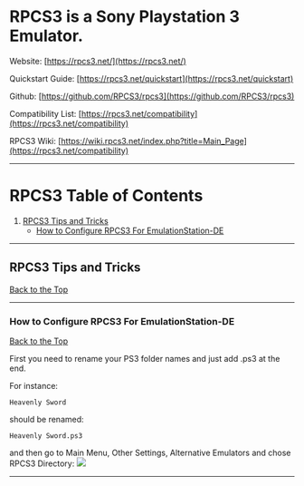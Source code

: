 # RPCS3 is a Sony Playstation 3 Emulator.

Website: [https://rpcs3.net/](https://rpcs3.net/)

Quickstart Guide: [https://rpcs3.net/quickstart](https://rpcs3.net/quickstart)

Github: [https://github.com/RPCS3/rpcs3](https://github.com/RPCS3/rpcs3)

Compatibility List: [https://rpcs3.net/compatibility](https://rpcs3.net/compatibility)

RPCS3 Wiki: [https://wiki.rpcs3.net/index.php?title=Main_Page](https://rpcs3.net/compatibility)

***

# RPCS3 Table of Contents

1. [RPCS3 Tips and Tricks](#rpcs3-tips-and-tricks)
    - [How to Configure RPCS3 For EmulationStation-DE](#how-to-configure-rpcs3-for-emulationstation-de)

***

## RPCS3 Tips and Tricks
[Back to the Top](#rpcs3-table-of-contents)

***

### How to Configure RPCS3 For EmulationStation-DE
[Back to the Top](#rpcs3-table-of-contents)

First you need to rename your PS3 folder names and just add .ps3 at the end.

For instance:

`Heavenly Sword`

should be renamed:

`Heavenly Sword.ps3`

and then go to Main Menu, Other Settings, Alternative Emulators and chose RPCS3 Directory:
![](https://c10.patreonusercontent.com/4/patreon-media/p/post/84682828/b333f979d2e643a28918bd6aede6e77b/eyJ3Ijo4MjB9/1.png?token-time=1688774400&token-hash=m-nEiQ6cJFrRwRRGQyqqhEKPXOo647-0AL-igxxm4Vg%3D)

***